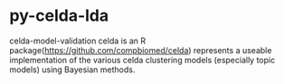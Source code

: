 # py-celda-lda
celda-model-validation
celda is an R package(https://github.com/compbiomed/celda) represents a useable implementation of the various celda clustering models (especially topic models) using Bayesian methods. 
